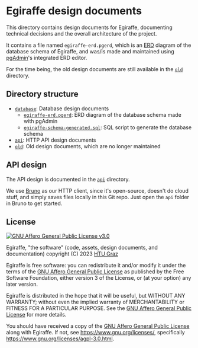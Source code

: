 # Egiraffe design documents

This directory contains design documents for Egiraffe, documenting technical decisions and the overall architecture of the project.

It contains a file named `egiraffe-erd.pgerd`, which is an [ERD](https://en.wikipedia.org/wiki/Entity%E2%80%93relationship_model) diagram of the database schema of Egiraffe, and was/is made and maintained using [pgAdmin](https://www.pgadmin.org/)'s integrated ERD editor.

For the time being, the old design documents are still available in the [`old`](old) directory.

## Directory structure

- [`database`](database): Database design documents
  - [`egiraffe-erd.pgerd`](database/egiraffe-erd.pgerd): ERD diagram of the database schema made with pgAdmin
  - [`egiraffe-schema-generated.sql`](database/egiraffe-schema-generated.sql): SQL script to generate the database schema
- [`api`](api): HTTP API design documents
- [`old`](old): Old design documents, which are no longer maintained

## API design

The API design is documented in the [`api`](api) directory.

We use [Bruno](https://www.usebruno.com/) as our HTTP client, since it's open-source, doesn't do cloud stuff, and simply saves files locally in this Git repo.
Just open the `api` folder in Bruno to get started.

## License

[![GNU Affero General Public License v3.0](https://www.gnu.org/graphics/agplv3-with-text-162x68.png)](https://www.gnu.org/licenses/agpl-3.0.html)

Egiraffe, "the software" (code, assets, design documents, and documentation) copyright (C) 2023 [HTU Graz](https://htugraz.at/)

Egiraffe is free software: you can redistribute it and/or modify it under the terms of the [GNU Affero General Public License](/LICENSE.md) as published by the Free Software Foundation, either version 3 of the License, or (at your option) any later version.

Egiraffe is distributed in the hope that it will be useful, but WITHOUT ANY WARRANTY; without even the implied warranty of MERCHANTABILITY or FITNESS FOR A PARTICULAR PURPOSE. See the [GNU Affero General Public License](/LICENSE.md) for more details.

You should have received a copy of the [GNU Affero General Public License](/LICENSE.md) along with Egiraffe. If not, see <https://www.gnu.org/licenses/>, specifically <https://www.gnu.org/licenses/agpl-3.0.html>.
